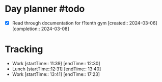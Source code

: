 # Day planner #todo 
- [x] Read through documentation for f1tenth gym  [created:: 2024-03-06]  [completion:: 2024-03-08]



# Tracking
- Work [startTime:: 11:39] [endTime:: 12:30]
- Lunch [startTime::12:31] [endTime:: 13:40]
- Work [startTime:: 13:41] [endTime:: 17:23]